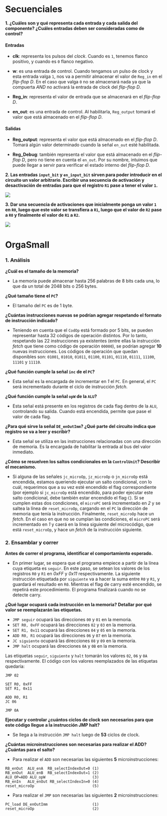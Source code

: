 # Secuenciales

**1. ¿Cuáles son y qué representa cada entrada y cada salida del componente? ¿Cuáles entradas deben ser consideradas como de control?**
#### Entradas

- **clk**: representa los pulsos del *clock*. Cuando es `1`, tenemos flanco positivo, y cuando es `0` flanco negativo.

- **w**: es una entrada de control. Cuando tengamos un pulso de clock y esta entrada valga `1`, nos va a permitir almacenar el valor de `Reg_in` en el *flip-flop D*. En el caso que valga `0` no se almacenará nada ya que la compuerta *AND* no activará la entrada de clock del *flip-flop D*.

- **Reg_in**: representa el valor de entrada que se almacenará en el *flip-flop D*.

- **en_out**: es una entrada de control. Al habilitarla, `Reg_output` tomará el valor que está almacenado en el *flip-flop D*.

#### Salidas

- **Reg_output**: representa el valor que está almacenado en el *flip-flop D*. Tomará algún valor determinado cuando la señal `en_out` esté habilitada.

- **Reg_Debug**: también representa el valor que está almacenado en el *flip-flop D*, pero no tiene en cuenta el `en_out`. Por su nombre, intuimos que puede llegar a servir para verificar el estado interno del *flip-flop D*.

**2. Las entradas `input_bit` y `en_input_bit` sirven para poder introducir en el circuito un valor arbitrario. Escribir una secuencia de activación y desactivación de entradas para que el registro `R1` pase a tener el valor `1`.**

![](/imagenes/wavedrom2.png)

**3. Dar una secuencia de activaciones que inicialmente ponga un valor `1` en `R0`, luego que este valor se transfiera a `R1`, luego que el valor de `R2` pase a `R0` y finalmente el valor de `R1` a `R2`.**

![](/imagenes/wavedrom3.png)

# OrgaSmall

### 1. Análisis

**¿Cuál es el tamaño de la memoria?**
- La memoria puede almacenar hasta 256 palabras de 8 bits cada una, lo que da un total de 2048 bits o 256 bytes.

**¿Qué tamaño tiene el `PC`?**
- El tamaño del `PC` es de 1 byte.

**¿Cuántas instrucciones nuevas se podrían agregar respetando el formato de instrucción indicado?**
- Teniendo en cuenta que el `CodOp` está formado por 5 bits, se pueden representar hasta 32 códigos de operación distintos. Por lo tanto, respetando las 22 instrucciones ya existentes (entre ellas la instrucción *fetch* que tiene como código de operación `00000`), se podrían agregar **10** nuevas instrucciones. Los códigos de operación que quedan disponibles son: `01001`, `01010`, `01011`, `01100`, `01101`, `01110`, `01111`, `11100`, `11101` y `11110`.

**¿Qué función cumple la señal `inc` de el `PC`?**
- Esta señal es la encargada de incrementar en *1* el `PC`. En general, el `PC` será incrementado durante el ciclo de instrucción *fetch*.

**¿Qué función cumple la señal `opW` de la `ALU`?**
- Esta señal está presente en los registros de cada flag dentro de la `ALU`, controlando su salida. Cuando está encendida, permite que pase el valor de cada flag.

**¿Para qué sirve la señal `DE_enOutImm`? ¿Qué parte del circuito indica que registro se va a leer y escribir?**
- Esta señal se utiliza en las instrucciones relacionadas con una dirección de memoria. Es la encargada de habilitar la entrada al bus del valor inmediato.

**¿Cómo se resuelven los saltos condicionales en la `ControlUnit`? Describir el mecanismo.**
- Si alguna de las señales `jc_microOp`, `jz_microOp` o `jn_microOp` está encendida, estamos queriendo ejecutar un salto condicional, con lo cuál, requerimos que a su vez esté encendido el flag correspondiente (por ejemplo si `jc_microOp` está encendido, para poder ejecutar este salto condicional, debe también estar encendido el flag `C`). Si se cumplen estas dos condiciones, el `microPC` será incrementado en *2* y se saltea la línea de `reset_microOp`, cargando en el `PC` la dirección de memoria que tenía la instrucción. Finalmente, `reset_microOp` hace un *fetch*. En el caso en que no se cumplan las condiciones, el `microPC` será incrementado en *1* y caerá en la línea siguiente del microcódigo, que está `reset_microOp`, y hace un *fetch* de la instrucción siguiente.

### 2. Ensamblar y correr

**Antes de correr el programa, identificar el comportamiento esperado.**
- En primer lugar, se espera que el programa empiece a partir de la línea cuya etiqueta es `seguir`. En este paso, se setean los valores de los registros `R0` y `R1` en *0xFF* y *0x11* respectivamente. La siguiente instrucción etiquetada por `siguiente` va a hacer la suma entre `R0` y `R1`, y guardará el resultado en `R0`. Mientras el flag de carry esté encendido, se repetirá este procedimiento. El programa finalizará cuando no se detecte carry.

**¿Qué lugar ocupará cada instrucción en la memoria? Detallar por qué valor se reemplazarán las etiquetas.**
- `JMP seguir` ocupará las direcciones `00` y `01` en la memoria.
- `SET R0, 0xFF` ocupará las direcciones `02` y `03` en la memoria.
- `SET R1, 0x11` ocupará las direcciones `04` y `05` en la memoria.
- `ADD R0, R1` ocupará las direcciones `06` y `07` en la memoria.
- `JC siguiente` ocupará las direcciones `08` y `09` en la memoria.
- `JMP halt` ocupará las direcciones `0A` y `0B` en la memoria.

Las etiquetas `seguir`, `siguiente` y `halt` tomarán los valores `02`, `06` y `0A` respectivamente. El código con los valores reemplazados de las etiquetas quedaría:
```assembly
JMP 02

SET R0, 0xFF
SET R1, 0x11

ADD R0, R1
JC 06

JMP 0A
```

**Ejecutar y controlar ¿cuántos ciclos de clock son necesarios para que este código llegue a la instrucción JMP halt?**
- Se llega a la instrucción `JMP halt` luego de **53** ciclos de clock.

**¿Cuántas microinstrucciones son necesarias para realizar el ADD? ¿Cuántas para el salto?**
- Para realizar el `ADD` son necesarias las siguientes **5** microinstrucciones:
```ops
RB_enOut  ALU_enA  RB_selectIndexOut=0 (1)
RB_enOut  ALU_enB  RB_selectIndexOut=1 (2)
ALU_OP=ADD ALU_opW                     (3)
RB_enIn   ALU_enOut RB_selectIndexIn=0 (4)
reset_microOp                          (5)
```
- Para realizar el `JMP` son necesarias las siguientes **2** microinstrucciones:
```ops
PC_load DE_enOutImm                    (1)
reset_microOp                          (2)
```